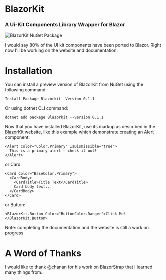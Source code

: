 # BlazorKit

### A Ui-Kit Components Library Wrapper for Blazor

![BlazorKit NuGet Package](https://img.shields.io/nuget/vpre/Blazorkit.svg)

I would say 80% of the UI kit components have been ported to Blazor. Right now I'll be working on the website and documentation.

# Installation
 
You can install a preview version of BlazorKit from NuGet using the following command:
```
Install-Package Blazorkit -Version 0.1.1
```
Or using dotnet CLI command:
```
dotnet add package Blazorkit --version 0.1.1
```

Now that you have installed BlazorKit, use its markup as described in the [BlazorKit](http://blazorkit.mhsallam.xyz) website, like this example which demonstrate creating an Alert component:

```
<Alert Color="Color.Primary" IsDismissible="true">
  This is a primary alert — check it out!
</Alert>
```

or Card:

```
<Card Color="BaseColor.Primary">
  <CardBody>
    <CardTitle>Title Text</CardTitle>
    Card body text...
  </CardBody>
</Card>
```

or Button:

```
<BlazorKit.Button Color="ButtonColor.Danger">Click Me!</BlazorKit.Button>
```

Note: completing the documentation and the website is still a work on progress

# A Word of Thanks
I would like to thank [@chanan](https://github.com/chanan) for his work on BlazorStrap that I learned many things from.